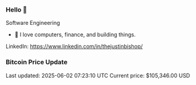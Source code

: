 ### Hello 🤙  

Software Engineering

- 🔭 I love computers, finance, and building things.
  
LinkedIn: https://www.linkedin.com/in/thejustinbishop/  










































































































































































































































































































































































































































































































































































































### Bitcoin Price Update
Last updated: 2025-06-02 07:23:10 UTC
Current price: $105,346.00 USD
